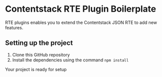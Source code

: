# Contentstack RTE Plugin Boilerplate

RTE plugins enables you to extend the Contentstack JSON RTE to add new features.

## Setting up the project

1. Clone this GitHub repository
2. Install the dependencies using the command `npm install`

Your project is ready for setup
